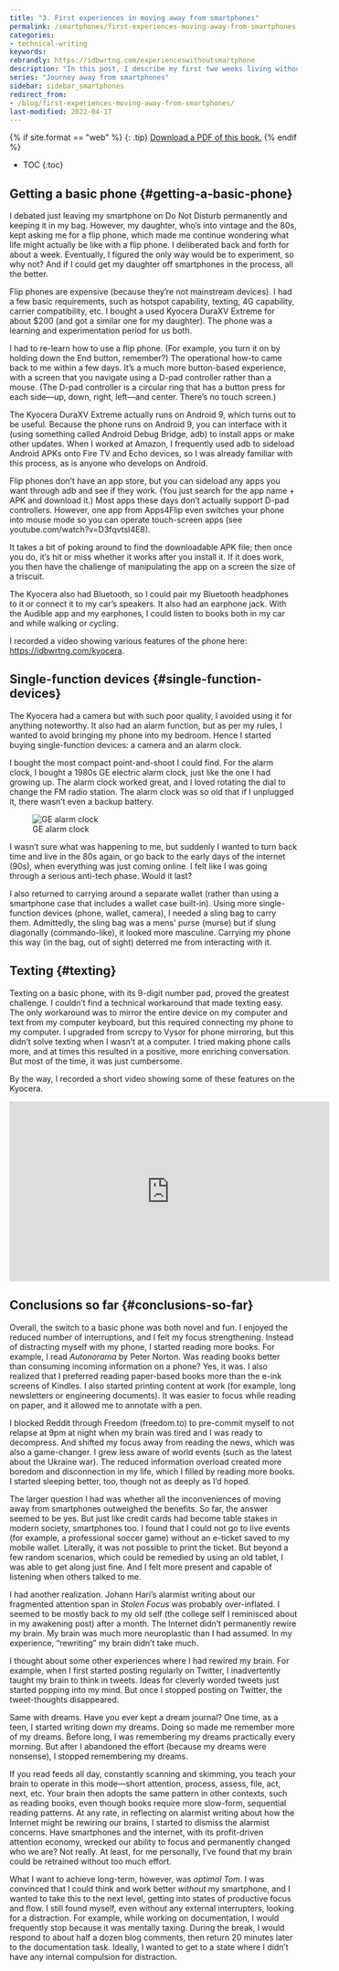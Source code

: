 ```yaml
---
title: "3. First experiences in moving away from smartphones"
permalink: /smartphones/first-experiences-moving-away-from-smartphones.html
categories:
- technical-writing
keywords:
rebrandly: https://idbwrtng.com/experienceswithoutsmartphone
description: "In this post, I describe my first two weeks living without a smartphone in my pocket. I got a flip phone and figured out how to get the functionality I needed (e.g., an Audible app, texting), how to use the phone again, and more."
series: "Journey away from smartphones"
sidebar: sidebar_smartphones
redirect_from:
- /blog/first-experiences-moving-away-from-smartphones/
last-modified: 2022-04-17
---
```


{% if site.format == "web" %}
{: .tip}
<a class="noCrossRef" href="https://s3.us-west-1.wasabisys.com/learnapidoc-outputs/journey_away_from_smartphones.pdf"><i class="fa fa-file-pdf-o"></i> Download a PDF of this book.</a>
{% endif %}

* TOC
{:toc}


## Getting a basic phone {#getting-a-basic-phone}

I debated just leaving my smartphone on Do Not Disturb permanently and keeping it in my bag. However, my daughter, who’s into vintage and the 80s, kept asking me for a flip phone, which made me continue wondering what life might actually be like with a flip phone. I deliberated back and forth for about a week. Eventually, I figured the only way would be to experiment, so why not? And if I could get my daughter off smartphones in the process, all the better.

Flip phones are expensive (because they’re not mainstream devices). I had a few basic requirements, such as hotspot capability, texting, 4G capability, carrier compatibility, etc. I bought a used Kyocera DuraXV Extreme for about $200 (and got a similar one for my daughter). The phone was a learning and experimentation period for us both.

I had to re-learn how to use a flip phone. (For example, you turn it on by holding down the End button, remember?) The operational how-to came back to me within a few days. It’s a much more button-based experience, with a screen that you navigate using a D-pad controller rather than a mouse. (The D-pad controller is a circular ring that has a button press for each side—up, down, right, left—and center. There’s no touch screen.)

The Kyocera DuraXV Extreme actually runs on Android 9, which turns out to be useful. Because the phone runs on Android 9, you can interface with it (using something called Android Debug Bridge, adb) to install apps or make other updates. When I worked at Amazon, I frequently used adb to sideload Android APKs onto Fire TV and Echo devices, so I was already familiar with this process, as is anyone who develops on Android. 

Flip phones don’t have an app store, but you can sideload any apps you want through adb and see if they work. (You just search for the app name + APK and download it.) Most apps these days don’t actually support D-pad controllers. However, one app from Apps4Flip even switches your phone into mouse mode so you can operate touch-screen apps (see youtube.com/watch?v=D3fqvtsI4E8). 

It takes a bit of poking around to find the downloadable APK file; then once you do, it’s hit or miss whether it works after you install it. If it does work, you then have the challenge of manipulating the app on a screen the size of a triscuit.

The Kyocera also had Bluetooth, so I could pair my Bluetooth headphones to it or connect it to my car’s speakers. It also had an earphone jack. With the Audible app and my earphones, I could listen to books both in my car and while walking or cycling.

I recorded a video showing various features of the phone here: https://idbwrtng.com/kyocera.


## Single-function devices {#single-function-devices}

The Kyocera had a camera but with such poor quality, I avoided using it for anything noteworthy. It also had an alarm function, but as per my rules, I wanted to avoid bringing my phone into my bedroom. Hence I started buying single-function devices: a camera and an alarm clock.

I bought the most compact point-and-shoot I could find. For the alarm clock, I bought a 1980s GE electric alarm clock, just like the one I had growing up. The alarm clock worked great, and I loved rotating the dial to change the FM radio station. The alarm clock was so old that if I unplugged it, there wasn’t even a backup battery.

<figure><img src="https://s3.us-west-1.wasabisys.com/idbwmedia.com/images/gealarmclock.jpg" alt="GE alarm clock" /><figcaption>GE alarm clock</figcaption></figure>

I wasn’t sure what was happening to me, but suddenly I wanted to turn back time and live in the 80s again, or go back to the early days of the internet (90s), when everything was just coming online. I felt like I was going through a serious anti-tech phase. Would it last?

I also returned to carrying around a separate wallet (rather than using a smartphone case that includes a wallet case built-in). Using more single-function devices (phone, wallet, camera), I needed a sling bag to carry them. Admittedly, the sling bag was a mens' purse (murse) but if slung diagonally (commando-like), it looked more masculine. Carrying my phone this way (in the bag, out of sight) deterred me from interacting with it. 


## Texting {#texting}

Texting on a basic phone, with its 9-digit number pad, proved the greatest challenge. I couldn’t find a technical workaround that made texting easy. The only workaround was to mirror the entire device on my computer and text from my computer keyboard, but this required connecting my phone to my computer. I upgraded from scrcpy to Vysor for phone mirroring, but this didn’t solve texting when I wasn’t at a computer. I tried making phone calls more, and at times this resulted in a positive, more enriching conversation. But most of the time, it was just cumbersome.

By the way, I recorded a short video showing some of these features on the Kyocera.

<iframe width="560" height="315" src="https://www.youtube.com/embed/YYYdCh3kIz8" title="YouTube video player" frameborder="0" allow="accelerometer; autoplay; clipboard-write; encrypted-media; gyroscope; picture-in-picture" allowfullscreen></iframe>


## Conclusions so far {#conclusions-so-far}

Overall, the switch to a basic phone was both novel and fun. I enjoyed the reduced number of interruptions, and I felt my focus strengthening. Instead of distracting myself with my phone, I started reading more books. For example, I read _Autonorama_ by Peter Norton. Was reading books better than consuming incoming information on a phone? Yes, it was. I also realized that I preferred reading paper-based books more than the e-ink screens of Kindles. I also started printing content at work (for example, long newsletters or engineering documents). It was easier to focus while reading on paper, and it allowed me to annotate with a pen.

I blocked Reddit through Freedom (freedom.to) to pre-commit myself to not relapse at 9pm at night when my brain was tired and I was ready to decompress. And shifted my focus away from reading the news, which was also a game-changer. I grew less aware of world events (such as the latest about the Ukraine war). The reduced information overload created more boredom and disconnection in my life, which I filled by reading more books. I started sleeping better, too, though not as deeply as I’d hoped.

The larger question I had was whether all the inconveniences of moving away from smartphones outweighed the benefits. So far, the answer seemed to be yes. But just like credit cards had become table stakes in modern society, smartphones too. I found that I could not go to live events (for example, a professional soccer game) without an e-ticket saved to my mobile wallet. Literally, it was not possible to print the ticket. But beyond a few random scenarios, which could be remedied by using an old tablet, I was able to get along just fine. And I felt more present and capable of listening when others talked to me.

I had another realization. Johann Hari’s alarmist writing about our fragmented attention span in _Stolen Focus_ was probably over-inflated. I seemed to be mostly back to my old self (the college self I reminisced about in my awakening post) after a month. The Internet didn’t permanently rewire my brain. My brain was much more neuroplastic than I had assumed. In my experience, “rewriting” my brain didn’t take much. 

I thought about some other experiences where I had rewired my brain. For example, when I first started posting regularly on Twitter, I inadvertently taught my brain to think in tweets. Ideas for cleverly worded tweets just started popping into my mind. But once I stopped posting on Twitter, the tweet-thoughts disappeared. 

Same with dreams. Have you ever kept a dream journal? One time, as a teen, I started writing down my dreams. Doing so made me remember more of my dreams. Before long, I was remembering my dreams practically every morning. But after I abandoned the effort (because my dreams were nonsense), I stopped remembering my dreams.

If you read feeds all day, constantly scanning and skimming, you teach your brain to operate in this mode—short attention, process, assess, file, act, next, etc. Your brain then adopts the same pattern in other contexts, such as reading books, even though books require more slow-form, sequential reading patterns. At any rate, in reflecting on alarmist writing about how the Internet might be rewiring our brains, I started to dismiss the alarmist concerns. Have smartphones and the internet, with its profit-driven attention economy, wrecked our ability to focus and permanently changed who we are? Not really. At least, for me personally, I’ve found that my brain could be retrained without too much effort.

What I want to achieve long-term, however, was _optimal Tom_. I was convinced that I could think and work better _without_ my smartphone, and I wanted to take this to the next level, getting into states of productive focus and flow. I still found myself, even without any external interrupters, looking for a distraction. For example, while working on documentation, I would frequently stop because it was mentally taxing. During the break, I would respond to about half a dozen blog comments, then return 20 minutes later to the documentation task. Ideally, I wanted to get to a state where I didn’t have any internal compulsion for distraction.
